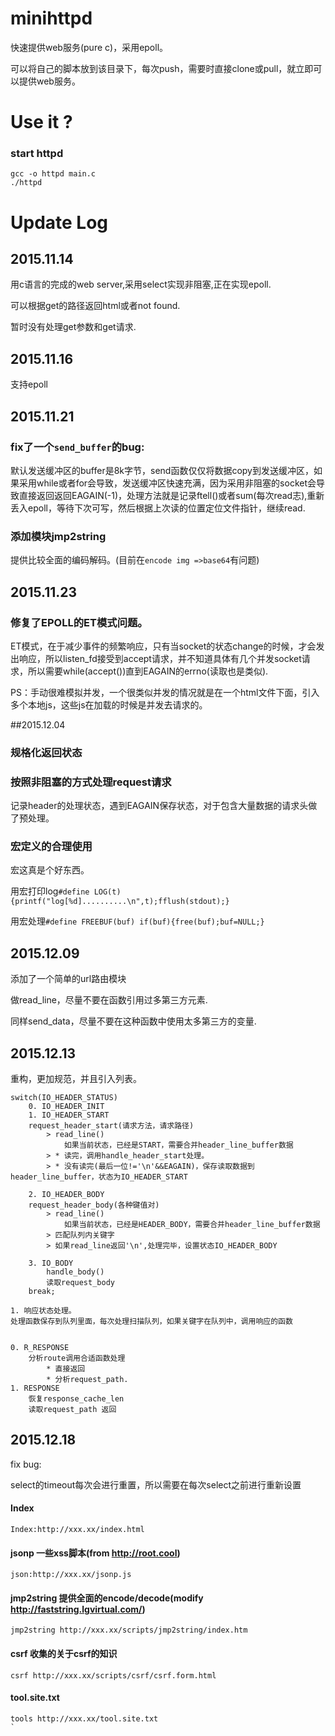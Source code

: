 # minihttpd
快速提供web服务(pure c)，采用epoll。

可以将自己的脚本放到该目录下，每次push，需要时直接clone或pull，就立即可以提供web服务。

# Use it ?

### start httpd
```
gcc -o httpd main.c
./httpd
```

# Update Log
## 2015.11.14
用c语言的完成的web server,采用select实现非阻塞,正在实现epoll.

可以根据get的路径返回html或者not found.

暂时没有处理get参数和get请求.

## 2015.11.16
支持epoll

## 2015.11.21
### fix了一个`send_buffer`的bug:
默认发送缓冲区的buffer是8k字节，send函数仅仅将数据copy到发送缓冲区，如果采用while或者for会导致，发送缓冲区快速充满，因为采用非阻塞的socket会导致直接返回返回EAGAIN(-1)，处理方法就是记录ftell()或者sum(每次read志),重新丢入epoll，等待下次可写，然后根据上次读的位置定位文件指针，继续read.

### 添加模块jmp2string
提供比较全面的编码解码。(目前在`encode img =>base64`有问题)

## 2015.11.23
### 修复了EPOLL的ET模式问题。

ET模式，在于减少事件的频繁响应，只有当socket的状态change的时候，才会发出响应，所以listen_fd接受到accept请求，并不知道具体有几个并发socket请求，所以需要while(accept())直到EAGAIN的errno(读取也是类似).

PS：手动很难模拟并发，一个很类似并发的情况就是在一个html文件下面，引入多个本地js，这些js在加载的时候是并发去请求的。

##2015.12.04
### 规格化返回状态
### 按照非阻塞的方式处理request请求
记录header的处理状态，遇到EAGAIN保存状态，对于包含大量数据的请求头做了预处理。

### 宏定义的合理使用
宏这真是个好东西。

用宏打印log`#define LOG(t) {printf("log[%d]..........\n",t);fflush(stdout);}`

用宏处理`#define FREEBUF(buf) if(buf){free(buf);buf=NULL;}`

## 2015.12.09

添加了一个简单的url路由模块

做read_line，尽量不要在函数引用过多第三方元素.

同样send_data，尽量不要在这种函数中使用太多第三方的变量.

## 2015.12.13
重构，更加规范，并且引入列表。

```
switch(IO_HEADER_STATUS)
    0. IO_HEADER_INIT
    1. IO_HEADER_START
    request_header_start(请求方法，请求路径)
        > read_line()
            如果当前状态，已经是START，需要合并header_line_buffer数据
        > * 读完，调用handle_header_start处理。
        > * 没有读完(最后一位!='\n'&&EAGAIN)，保存读取数据到header_line_buffer，状态为IO_HEADER_START

    2. IO_HEADER_BODY
    request_header_body(各种键值对)
        > read_line()
            如果当前状态，已经是HEADER_BODY，需要合并header_line_buffer数据
        > 匹配队列内关键字
        > 如果read_line返回'\n',处理完毕，设置状态IO_HEADER_BODY

    3. IO_BODY
        handle_body()
        读取request_body
    break;

1. 响应状态处理。
处理函数保存到队列里面，每次处理扫描队列，如果关键字在队列中，调用响应的函数


0. R_RESPONSE
    分析route调用合适函数处理
        * 直接返回
        * 分析request_path.
1. RESPONSE
    恢复response_cache_len
    读取request_path 返回
```

## 2015.12.18
fix bug: 

select的timeout每次会进行重置，所以需要在每次select之前进行重新设置

#### Index
```
Index:http://xxx.xx/index.html
```

#### jsonp 一些xss脚本(from http://root.cool)
```
json:http://xxx.xx/jsonp.js
```

#### jmp2string 提供全面的encode/decode(modify http://faststring.lgvirtual.com/)
```
jmp2string http://xxx.xx/scripts/jmp2string/index.htm
```

#### csrf 收集的关于csrf的知识
```
csrf http://xxx.xx/scripts/csrf/csrf.form.html
```
#### tool.site.txt
```
tools http://xxx.xx/tool.site.txt
`
